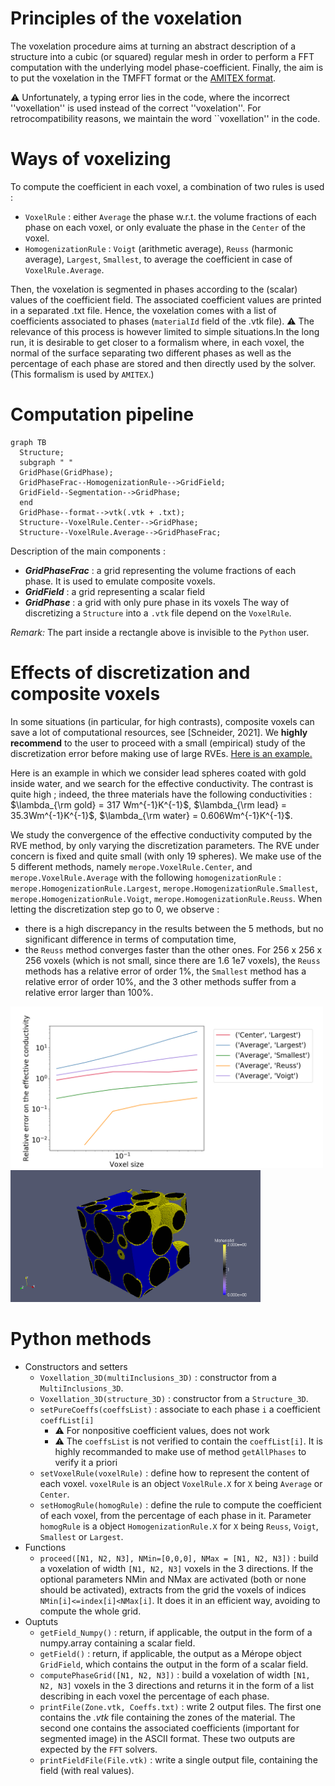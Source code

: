 
# Principles of the voxelation

The voxelation procedure aims at turning an abstract description of a structure into a cubic (or squared) regular mesh in order to perform a FFT computation with the underlying model phase-coefficient.
Finally, the aim is to put the voxelation in the TMFFT format or the [AMITEX format](http://www.maisondelasimulation.fr/projects/amitex/user_guide/_build/html/input_files.html).

:warning: Unfortunately, a typing error lies in the code, where the incorrect ''voxellation'' is used instead of the correct ''voxelation''. For retrocompatibility reasons, we maintain the word ``voxellation'' in the code.

# Ways of voxelizing

To compute the coefficient in each voxel, a combination of two rules is used :
- `VoxelRule` : either `Average` the phase w.r.t. the volume fractions of each phase on each voxel, or only evaluate the phase in the `Center` of the voxel.
- `HomogenizationRule` : `Voigt` (arithmetic average), `Reuss` (harmonic average), `Largest`, `Smallest`, to average the coefficient in case of `VoxelRule.Average`.

Then, the voxelation is segmented in phases according to the (scalar) values of the coefficient field.
The associated coefficient values are printed in a separated .txt file.
Hence, the voxelation comes with a list of coefficients associated to phases (`materialId` field of the .vtk file).
:warning: The relevance of this process is however limited to simple situations.In the long run, it is desirable to get
closer to a formalism where, in each voxel, the normal of the surface separating two different phases as well as the percentage of each phase are stored and then directly used by the solver. (This formalism is used by `AMITEX`.)

# Computation pipeline


```mermaid
graph TB
  Structure;
  subgraph " "
  GridPhase(GridPhase);
  GridPhaseFrac--HomogenizationRule-->GridField;
  GridField--Segmentation-->GridPhase;
  end
  GridPhase--format-->vtk(.vtk + .txt);
  Structure--VoxelRule.Center-->GridPhase;
  Structure--VoxelRule.Average-->GridPhaseFrac;
```

Description of the main components :
- ***GridPhaseFrac*** : a grid representing the volume fractions of each phase. It is used to emulate composite voxels.
- ***GridField*** : a grid representing a scalar field
- ***GridPhase*** : a grid with only pure phase in its voxels
The way of discretizing a `Structure` into a `.vtk` file depend on the `VoxelRule`.

*Remark:*
The part inside a rectangle above is invisible to the `Python` user.

# Effects of discretization and composite voxels

In some situations (in particular, for high contrasts), composite voxels can save a lot of computational resources, see \[Schneider, 2021\].
We **highly recommend** to the user to proceed with a small (empirical) study of the discretization error before making use of large RVEs.
[Here is an example.](/studies/Voxels_composites)

Here is an example in which we consider lead spheres coated with gold inside water, and we search for the effective conductivity. The contrast is quite high ; indeed, the three materials have the following conductivities :
$\lambda_{\rm gold} = 317 Wm^{-1}K^{-1}$, $\lambda_{\rm lead} = 35.3Wm^{-1}K^{-1}$, $\lambda_{\rm water} = 0.606Wm^{-1}K^{-1}$.

We study the convergence of the effective conductivity computed by the RVE method, by only varying the discretization parameters.
The RVE under concern is fixed and quite small (with only 19 spheres).
We make use of the 5 different methods, namely `merope.VoxelRule.Center`, and `merope.VoxelRule.Average` with the following `homogenizationRule` : `merope.HomogenizationRule.Largest`,  `merope.HomogenizationRule.Smallest`, `merope.HomogenizationRule.Voigt`, `merope.HomogenizationRule.Reuss`.
When letting the discretization step go to 0, we observe :
- there is a high discrepancy in the results between the 5 methods, but no significant difference in terms of computation time,
- the `Reuss` method converges faster than the other ones. For 256 x 256 x 256 voxels (which is not small, since there are 1.6 1e7 voxels), the `Reuss` methods has a relative error of order 1%, the `Smallest` method has a relative error of order 10%, and the 3 other methods suffer from a relative error larger than 100%.

<img src="/studies/Voxels_composites/Relative_error.png" alt="drawing" width="500"/>
<img src="/doc/Pictures/Plomb_or.png" alt="drawing" width="400"/>


# Python methods

- Constructors and setters
  - `Voxellation_3D(multiInclusions_3D)` : constructor from a `MultiInclusions_3D`.
  - `Voxellation_3D(structure_3D)` : constructor from a `Structure_3D`.
  - `setPureCoeffs(coeffsList)` : associate to each phase `i` a coefficient `coeffList[i]`
    - :warning: For nonpositive coefficient values, does not work
    - :warning: The `coeffsList` is not verified to contain the `coeffList[i]`. It is highly recommanded to make use of method `getAllPhases` to verify it a priori
  - `setVoxelRule(voxelRule)` : define how to represent the content of each voxel. `voxelRule` is an object `VoxelRule.X` for `X` being `Average` or `Center`.
  - `setHomogRule(homogRule)` : define the rule to compute the coefficient of each voxel, from the percentage of each phase in it. Parameter `homogRule` is a object `HomogenizationRule.X` for `X` being `Reuss`, `Voigt`, `Smallest` or `Largest`.
- Functions
  - `proceed([N1, N2, N3], NMin=[0,0,0], NMax = [N1, N2, N3])` : build a voxelation of width `[N1, N2, N3]` voxels in the 3 directions. If the  optional parameters NMin and NMax are activated (both or none should be activated), extracts from the grid the voxels of indices `NMin[i]<=index[i]<NMax[i]`. It does it in an efficient way, avoiding to compute the whole grid.
- Ouptuts  
  - `getField_Numpy()` : return, if applicable, the output in the form of a numpy.array containing a scalar field.
  - `getField()` : return, if applicable, the output as a Mérope object `GridField`, which contains the output in the form of a scalar field.
  - `computePhaseGrid([N1, N2, N3])` :  build a voxelation of width `[N1, N2, N3]` voxels in the 3 directions and returns it in the form of a list describing in each voxel the percentage of each phase.
  - `printFile(Zone.vtk, Coeffs.txt)` : write 2 output files. The first one contains the *.vtk* file containing the zones of the material. The second one contains the associated coefficients (important for segmented image) in the ASCII format. These two outputs are expected by the `FFT` solvers.
  - `printFieldFile(File.vtk)` : write a single output file, containing the field (with real values).
